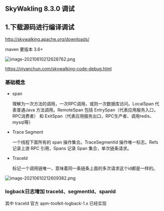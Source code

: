 ## SkyWakling 8.3.0 调试

## 1.下载源码进行编译调试

http://skywalking.apache.org/downloads/

maven 要版本 3.6+

![image-20210610212628762.png](https://blog-07.oss-cn-guangzhou.aliyuncs.com/picBak/image-20210610212628762.png)

https://niyanchun.com/skywalking-code-debug.html



### 基础概念

- span

  理解为一次方法的调用，一次RPC调用，或则一次数据库访问。LocalSpan 代表普通Java 方法调用。RemoteSpan 包括 EntrySpan（代表应用服务入口，RPC消费者） 和 ExitSpan（代表应用服务出口，RPC生产者、调用redis、mysql等） 

- Trace Segment

  一个线程下面所有的 span 操作集合。TraceSegmentId 操作唯一标志。Refs 记录上游 RPC 引用，Spans 记录 Span 集合，单次链条请求。
  
- TraceId

  标记一个调用链唯一，意味着同一条链条上面的多次请求这个id都是一样的。



![image-20210610212609382.png](https://blog-07.oss-cn-guangzhou.aliyuncs.com/picBak/image-20210610212609382.png)

### logback日志增加 traceId、segmentId、spanId

其中 traceId 官方 apm-toolkit-logback-1.x 已经实现